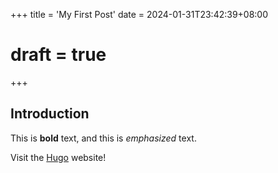 +++
title = 'My First Post'
date = 2024-01-31T23:42:39+08:00
# draft = true
+++
## Introduction

This is **bold** text, and this is *emphasized* text.

Visit the [Hugo](https://gohugo.io) website!
